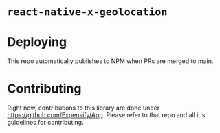 # `react-native-x-geolocation`

# Deploying
This repo automatically publishes to NPM when PRs are merged to main.

# Contributing
Right now, contributions to this library are done under https://github.com/Expensify/App. Please refer to that repo and all it's guidelines for contributing.
